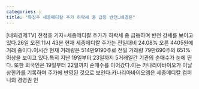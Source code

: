 ```yaml
---
categories: j
title: "특징주 세종메디칼 주가 하락세 중 급등 반전…배경은"
---
```

[내외경제TV] 전정호 기자=세종메디칼 주가가 하락세 중 급등하며 반전 강세를 보이고 있다.26일 오전 11시 43분 현재 세종메디칼 주가는 전일대비 24.08% 오른 4405원에 거래 중이다.이시간 현재 거래량은 514만9190주로 전일 거래량 79만690주의 651% 이상을 보이고 있다.특히 지난 19일부터 23일까지 5거래일간 기관의 순매수가 눈에 띈다. 또한 외국인은 19일부터 22일까지 순매수를 이어갔다.이는 카나리아바이오가 이날 상한가를 기록하며 주가에 반영된 것으로 보인다.카나리아바이오엠은 세종메디칼 컴퍼니의 경영권 인